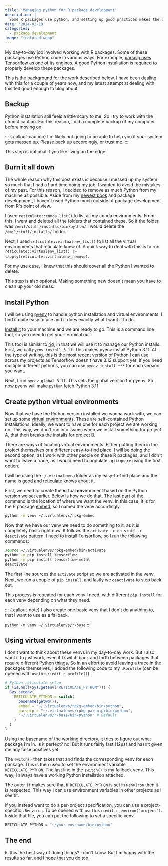 ```yaml
---
title: 'Managing python for R package development'
description: |
  Some R packages use python, and setting up good practices makes the development easier.
date: '2024-02-19'
categories:
  - package development
image: "featured.webp"
---
```





My day-to-day job involved working with R packages. Some of these packages use Python code in various ways. For example, [parsnip uses Tensorflow](https://parsnip.tidymodels.org/reference/details_linear_reg_keras.html) as one of its engines. A good Python installation is required to properly develop these packages.

This is the background for the work described below. I have been dealing with this for a couple of years now, and my latest attempt at dealing with this felt good enough to blog about.

## Backup

Python installation still feels a little scary to me. So I try to work with the utmost caution. For this reason, I did a complete backup of my computer before moving on.

::: {.callout-caution}
I'm likely not going to be able to help you if your system gets messed up. Please back up accordingly, or trust me.
:::

This step is optional if you like living on the edge. 

## Burn it all down

The whole reason why this post exists is because I messed up my system so much that I had a hard time doing my job. I wanted to avoid the mistakes of my past. For this reason, I decided to remove as much Python from my machine as possible. Aside from my [newest book](https://feaz-book.com/) and package development, I haven't used Python much outside of package development from R's point of view.

I used `reticulate::conda_list()` to list all my conda environments. From this, I went and deleted all the folders that contained these. So if the folder was `/emil/stuff/installs/bin/python/` I would delete the `/emil/stuff/installs/` folder.

Next, I used `reticulate::virtualenv_list()` to list all the virtual environments that reticulate knew of. A quick way to deal with this is to run `reticulate::virtualenv_list() |> lapply(reticulate::virtualenv_remove)`.

For my use case, I knew that this should cover all the Python I wanted to delete.

This step is also optional. Making something new doesn't mean you have to clean up your old mess.

## Install Python

I will be using [pyenv](https://github.com/pyenv/pyenv) to handle python installation and virtual environments. I find it quite easy to use and it does exactly what I want it to do.

[Install it](https://github.com/pyenv/pyenv#installation) to your machine and we are ready to go. This is a command line tool, so you need to get your terminal out.

This tool is similar to [rig](https://github.com/r-lib/rig), in that we will use it to manage our Python installs. First, we call `pyenv install 3.11`. This makes pyenv install Python 3.11. At the type of writing, this is the most recent version of Python I can use across my projects as Tensorflow doesn't have 3.12 support yet. If you need multiple different pythons, you can use `pyenv install ***` for each version you want.

Next, I run `pyenv global 3.11`. This sets the global version for pyenv. So now pyenv will make `python` fetch Python 3.11.

## Create python virtual environments

Now that we have the Python version installed we wanna work with, we can set up some [virtual environments](https://virtualenv.pypa.io/en/stable/). These are self-contained Python installations. Ideally, we want to have one for each project we are working on. This way, we don't run into issues when we install something for project A, that then breaks the installs for project B.

There are ways of locating virtual environments. Either putting them in the project themselves or a different easy-to-find place. I will be doing the second option, as I work with other people on these R packages, and I don't want to leave a trace, as I would need to populate `.gitignore` using the first option. 

I will be using the `~/.virtualenvs/`folder as my easy-to-find place and the name is good and [reticulate](https://rstudio.github.io/reticulate/) knows about it.

First, we need to create the **v**irtual **env**ironment based on the Python version we set earlier. Below is how we do that. The last part of the command is the location of where we want the venv. In this case, it is for the R package [embed](https://embed.tidymodels.org/), so I named the venv accordingly.

```bash
python -m venv ~/.virtualenvs/rpkg-embed
```

Now that we have our venv we need to do something to it, as it is completely basic right now. It follows the `activate -> do stuff -> deactivate` pattern. I need to install Tensorflow, so I run the following commands:

```bash
source ~/.virtualenvs/rpkg-embed/bin/activate
python -m pip install tensorflow
python -m pip install tensorflow-metal
deactivate
```

The first line sources the `activate` script so we are activated in the venv. Next, we run a couple of `pip install`, and lastly we `deactivate` to step back out. 

This process is repeated for each venv I need, with different `pip install` for each venv depending on what they need.

::: {.callout-note}
I also create one basic venv that I don't do anything to, that I want to use as a fallback. 

`python -m venv ~/.virtualenvs/r-base`
:::

## Using virtual environments

I don't want to think about these venvs in my day-to-day work. But I also want it to just work, even if I switch back and forth between packages that require different Python things. So in an effort to avoid leaving a trace in the packages themselves, I added the following code to my `.Rprofile` (can be opened with `usethis::edit_r_profile()`).

```r
# Python reticulate setup
if (is.null(Sys.getenv("RETICULATE_PYTHON"))) {
  Sys.setenv(
    RETICULATE_PYTHON = switch(
      basename(getwd()),
      embed = "~/.virtualenvs/rpkg-embed/bin/python",
      parsnip = "~/.virtualenvs/rpkg-parsnip/bin/python",
      "~/.virtualenvs/r-base/bin/python" # Default
    )
  )
}
```

Using the basename of the working directory, it tries to figure out what package I’m in. Is it perfect? no! But it runs fairly fast (12µs) and hasn’t given me any false positives yet.

The `switch()` then takes that and finds the corresponding venv for each package. This is then used to set the environment variable `RETICULATE_PYTHON`. The last line in the `switch()` is my fallback venv. This way, I always have a working Python installation attached.

The outer `if` makes sure that if `RETICULATE_PYTHON` is set in `Renviron` then it is respected. This way I can use environment variables in other projects as I see fit.

If you instead want to do a per-project specification, you can use a project-specific `.Renviron`. To be opened with `usethis::edit_r_environ("project")`. Inside that file, you can put the following to set a specific venv.

```bash
RETICULATE_PYTHON = "~/your-env-name/bin/python"
```

## The end

Is this the best way of doing things? I don't know. But I'm happy with the results so far, and I hope that you do too.